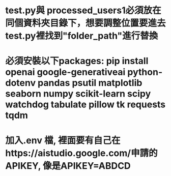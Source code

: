 # test.py與 processed_users1必須放在同個資料夾目錄下，想要調整位置要進去test.py裡找到"folder_path"進行替換
# 必須安裝以下packages: pip install openai google-generativeai python-dotenv pandas psutil matplotlib seaborn numpy scikit-learn scipy watchdog tabulate pillow tk requests tqdm
# 加入.env 檔, 裡面要有自己在https://aistudio.google.com/申請的APIKEY, 像是APIKEY=ABDCD
